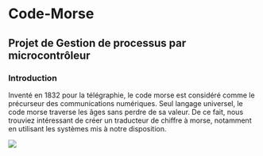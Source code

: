 # Code-Morse
## Projet de Gestion de processus par microcontrôleur
### Introduction
Inventé en 1832 pour la télégraphie, le code morse est considéré comme le précurseur des communications numériques.
Seul langage universel, le code morse traverse les âges sans perdre de sa valeur. 
De ce fait, nous trouviez intéressant de créer un traducteur de chiffre à morse, notamment en utilisant les systèmes mis à notre disposition.

<img src="https://github.com/TolsyLaurenceESIEA/Code-Morse/blob/master/incr%C3%A9.gif">
